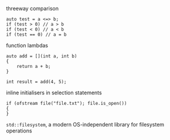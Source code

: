 threeway comparison
```
auto test = a <=> b;
if (test > 0) // a > b
if (test < 0) // a < b
if (test == 0) // a = b
```

function lambdas
```
auto add = [](int a, int b)
{
	return a + b;
}

int result = add(4, 5);
```

inline initialisers in selection statements
```
if (ofstream file("file.txt"); file.is_open())
{
}
```

`std::filesystem`, a modern OS-independent library for filesystem operations